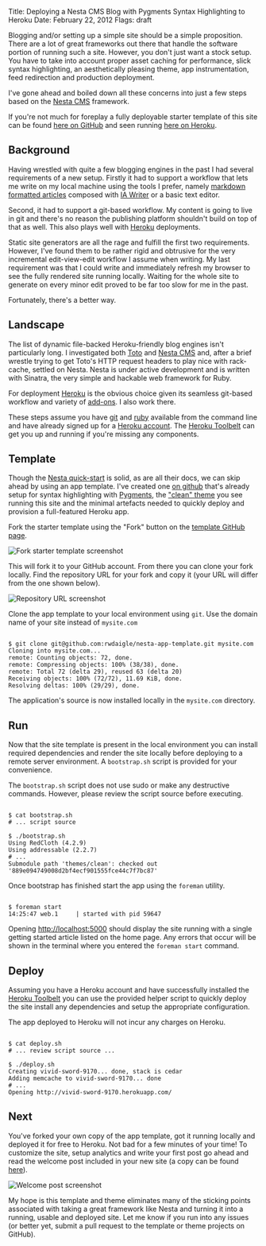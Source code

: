 Title: Deploying a Nesta CMS Blog with Pygments Syntax Highlighting to Heroku
Date: February 22, 2012
Flags: draft

Blogging and/or setting up a simple site should be a simple proposition. There are a lot of great frameworks out there that handle the software portion of running such a site. However, you don't just want a stock setup. You have to take into account proper asset caching for performance, slick syntax highlighting, an aesthetically pleasing theme, app instrumentation, feed redirection and production deployment.

I've gone ahead and boiled down all these concerns into just a few steps based on the [Nesta CMS](http://nestacms.com) framework.

<p class="note">
If you're not much for foreplay a fully deployable starter template of this site can be found <a href="http://github.com/rwdaigle/nesta-app-template">here on GitHub</a> and seen running <a href="http://nesta-app-template.herokuapp.com/">here on Heroku</a>.
</p>

## Background

Having wrestled with quite a few blogging engines in the past I had several requirements of a new setup. Firstly it had to support a workflow that lets me write on my local machine using the tools I prefer, namely [markdown formatted articles](http://daringfireball.net/projects/markdown/) composed with [IA Writer](http://www.iawriter.com/) or a basic text editor.

Second, it had to support a git-based workflow. My content is going to live in git and there's no reason the publishing platform shouldn't build on top of that as well. This also plays well with [Heroku](http://heroku.com) deployments.

Static site generators are all the rage and fulfill the first two requirements. However, I've found them to be rather rigid and obtrusive for the very incremental edit-view-edit workflow I assume when writing. My last requirement was that I could write and immediately refresh my browser to see the fully rendered site running locally. Waiting for the whole site to generate on every minor edit proved to be far too slow for me in the past.

Fortunately, there's a better way.

## Landscape

The list of dynamic file-backed Heroku-friendly blog engines isn't particularly long. I investigated both [Toto](http://cloudhead.io/toto) and [Nesta CMS](http://nestacms.com/) and, after a brief wrestle trying to get Toto's HTTP request headers to play nice with rack-cache, settled on Nesta. Nesta is under active development and is written with Sinatra, the very simple and hackable web framework for Ruby.

For deployment [Heroku](http://heroku.com) is the obvious choice given its seamless git-based workflow and variety of [add-ons](http://addons.heroku.com). I also work there.

<p class="note">
These steps assume you have <a href="http://git-scm.com/">git</a> and <a href="http://www.ruby-lang.org/en/">ruby</a> available from the command line and have already signed up for a <a href="https://api.heroku.com/signup">Heroku account</a>. The <a href="http://toolbelt.heroku.com/">Heroku Toolbelt</a> can get you up and running if you're missing any components.
</p>

## Template

Though the [Nesta quick-start](http://nestacms.com/docs/quick-start) is solid, as are all their docs, we can skip ahead by using an app template. I've created one [on github](https://github.com/rwdaigle/nesta-app-template) that's already setup for syntax highlighting with [Pygments](http://pygments.org/), the ["clean" theme](https://github.com/rwdaigle/nesta-theme-clean) you see running this site and the minimal artefacts needed to quickly deploy and provision a full-featured Heroku app.

Fork the starter template using the "Fork" button on the [template GitHub page](https://github.com/rwdaigle/nesta-app-template).

![Fork starter template screenshot](http://f.cl.ly/items/2g1E2H1n0X0T3y0v3S2K/Screen%20Shot%202012-02-22%20at%207.43.19%20PM.png)

This will fork it to your GitHub account. From there you can clone your fork locally. Find the repository URL for your fork and copy it (your URL will differ from the one shown below).

![Repository URL screenshot](http://f.cl.ly/items/163a0t1n3w0D282v3v25/repo-url.png)

Clone the app template to your local environment using `git`. Use the domain name of your site instead of `mysite.com`

<pre lang='bash'><code>
$ git clone git@github.com:rwdaigle/nesta-app-template.git mysite.com
Cloning into mysite.com...
remote: Counting objects: 72, done.
remote: Compressing objects: 100% (38/38), done.
remote: Total 72 (delta 29), reused 63 (delta 20)
Receiving objects: 100% (72/72), 11.69 KiB, done.
Resolving deltas: 100% (29/29), done.
</code></pre>

The application's source is now installed locally in the `mysite.com` directory.

## Run

Now that the site template is present in the local environment you can install required dependencies and render the site locally before deploying to a remote server environment. A `bootstrap.sh` script is provided for your convenience.

<div class="note">
The <code>bootstrap.sh</code> script does not use sudo or make any destructive commands. However, please review the script source before executing.
</div>

<pre lang='bash'><code>
$ cat bootstrap.sh
# ... script source

$ ./bootstrap.sh 
Using RedCloth (4.2.9) 
Using addressable (2.2.7) 
# ...
Submodule path 'themes/clean': checked out '889e094749008d2bf4ecf901555fce44c7f7bc87'
</code></pre>

Once bootstrap has finished start the app using the `foreman` utility.

<pre lang='bash'><code>
$ foreman start
14:25:47 web.1     | started with pid 59647
</code></pre>

Opening [http://localhost:5000](http://localhost:5000) should display the site running with a single getting started article listed on the home page. Any errors that occur will be shown in the terminal where you entered the `foreman start` command.

## Deploy

Assuming you have a Heroku account and have successfully installed the [Heroku Toolbelt](http://toolbelt.heroku.com) you can use the provided helper script to quickly deploy the site install any dependencies and setup the appropriate configuration.

<div class="note">
The app deployed to Heroku will not incur any charges on Heroku.
</div>

<pre lang='bash'><code>
$ cat deploy.sh
# ... review script source ...

$ ./deploy.sh 
Creating vivid-sword-9170... done, stack is cedar
Adding memcache to vivid-sword-9170... done
# ...
Opening http://vivid-sword-9170.herokuapp.com/
</code></pre>

## Next

You've forked your own copy of the app template, got it running locally and deployed it for free to Heroku. Not bad for a few minutes of your time! To customize the site, setup analytics and write your first post go ahead and read the welcome post included in your new site (a copy can be found [here](http://nesta-app-template.herokuapp.com/welcome)). 

![Welcome post screenshot](http://cl.ly/ESq1/Screen%20Shot%202012-02-22%20at%207.57.40%20PM.png)

My hope is this template and theme eliminates many of the sticking points associated with taking a great framework like Nesta and turning it into a running, usable and deployed site. Let me know if you run into any issues (or better yet, submit a pull request to the template or theme projects on GitHub).